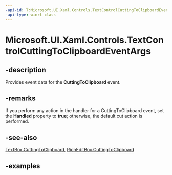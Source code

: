 ```yaml
---
-api-id: T:Microsoft.UI.Xaml.Controls.TextControlCuttingToClipboardEventArgs
-api-type: winrt class
---
```


<!-- Class syntax.
public class TextControlCuttingToClipboardEventArgs 
-->

# Microsoft.UI.Xaml.Controls.TextControlCuttingToClipboardEventArgs

## -description

Provides event data for the **CuttingToClipboard** event.

## -remarks

 If you perform any action in the handler for a CuttingToClipboard event, set the **Handled** property to **true**; otherwise, the default cut action is performed.

## -see-also

[TextBox.CuttingToClipboard](textbox_cuttingtoclipboard.md), [RichEditBox.CuttingToClipboard](richeditbox_cuttingtoclipboard.md)

## -examples

